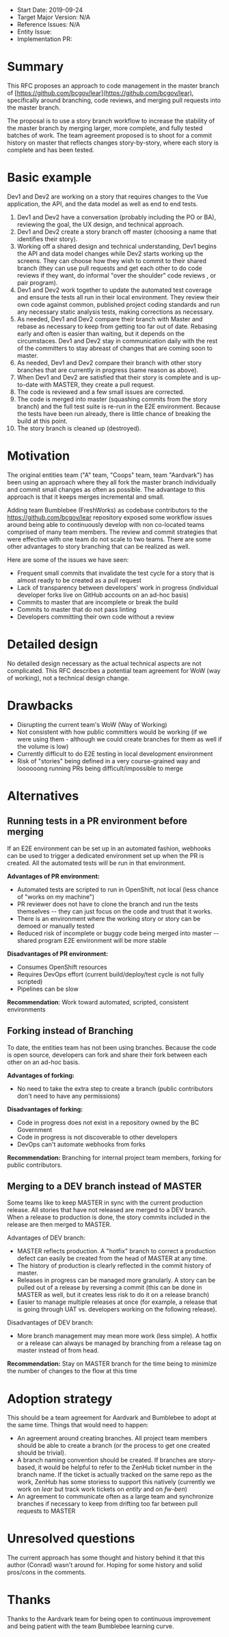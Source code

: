 - Start Date: 2019-09-24
- Target Major Version: N/A
- Reference Issues: N/A
- Entity Issue: 
- Implementation PR: 

# Summary

This RFC proposes an approach to code management in the master branch of [https://github.com/bcgov/lear](https://github.com/bcgov/lear), specifically around branching, code reviews, and merging pull requests into the master branch.

The proposal is to use a story branch workflow to increase the stability of the master branch by merging larger, more complete, and fully tested batches of work. The team agreement proposed is to shoot for a commit history on master that reflects changes story-by-story, where each story is complete and has been tested. 

# Basic example

Dev1 and Dev2 are working on a story that requires changes to the Vue application, the API, and the data model as well as end to end tests. 

1. Dev1 and Dev2 have a conversation (probably including the PO or BA), reviewing the goal, the UX design, and technical approach.
2. Dev1 and Dev2 create a story branch off master (choosing a name that identifies their story). 
3. Working off a shared design and technical understanding, Dev1 begins the API and data model changes while Dev2 starts working up the screens. They can choose how they wish to commit to their shared branch (they can use pull requests and get each other to do code reviews if they want, do informal "over the shoulder" code reviews , or pair program).
4. Dev1 and Dev2 work together to update the automated test coverage and ensure the tests all run in their local environment. They review their own code against common, published project coding standards and run any necessary static analysis tests, making corrections as necessary.
5. As needed, Dev1 and Dev2 compare their branch with Master and rebase as necessary to keep from getting too far out of date. Rebasing early and often is easier than waiting, but it depends on the circumstaces. Dev1 and Dev2 stay in communication daily with the rest of the committers to stay abreast of changes that are coming soon to master.
6. As needed, Dev1 and Dev2 compare their branch with other story branches that are currently in progress (same reason as above). 
7. When Dev1 and Dev2 are satisfied that their story is complete and is up-to-date with MASTER, they create a pull request.
8. The code is reviewed and a few small issues are corrected.
9. The code is merged into master (squashing commits from the story branch) and the full test suite is re-run in the E2E environment. Because the tests have been run already, there is little chance of breaking the build at this point.
10. The story branch is cleaned up (destroyed).

# Motivation

The original entities team ("A" team, "Coops" team, team "Aardvark") has been using an approach where they all fork the master branch individually and commit small changes as often as possible. The advantage to this approach is that it keeps merges incremental and small. 

Adding team Bumblebee (FreshWorks) as codebase contributors to the <https://github.com/bcgov/lear> repository exposed some workflow issues around being able to continuously develop with non co-located teams comprised of many team members. The review and commit strategies that were effective with one team do not scale to two teams. There are some other advantages to story branching that can be realized as well.

Here are some of the issues we have seen:

* Frequent small commits that invalidate the test cycle for a story that is almost ready to be created as a pull request
* Lack of transparency between developers' work in progress (individual developer forks live on GitHub accounts on an ad-hoc basis)
* Commits to master that are incomplete or break the build
* Commits to master that do not pass linting
* Developers committing their own code without a review

# Detailed design

No detailed design necessary as the actual technical aspects are not complicated. This RFC describes a potential team agreement for WoW (way of working), not a technical design change.

# Drawbacks

- Disrupting the current team's WoW (Way of Working)
- Not consistent with how public committers would be working (if we were using them - although we could create branches for them as well if the volume is low)
- Currently difficult to do E2E testing in local development environment
- Risk of "stories" being defined in a very course-grained way and loooooong running PRs being difficult/impossible to merge


# Alternatives

## Running tests in a PR environment before merging
If an E2E environment can be set up in an automated fashion, webhooks can be used to trigger a dedicated environment set up when the PR is created. All the automated tests will be run in that environment. 

**Advantages of PR environment:**
 
* Automated tests are scripted to run in OpenShift, not local (less chance of "works on my machine")
* PR reviewer does not have to clone the branch and run the tests themselves -- they can just focus on the code and trust that it works.
* There is an environment where the working story or story can be demoed or manually tested
* Reduced risk of incomplete or buggy code being merged into master -- shared program E2E environment will be more stable

**Disadvantages of PR environment:** 

* Consumes OpenShift resources
* Requires DevOps effort (current build/deploy/test cycle is not fully scripted)
* Pipelines can be slow

**Recommendation**: Work toward automated, scripted, consistent environments

## Forking instead of Branching
To date, the entities team has not been using branches. Because the code is open source, developers can fork and share their fork between each other on an ad-hoc basis. 

**Advantages of forking:**
* No need to take the extra step to create a branch (public contributors don't need to have any permissions)

**Disadvantages of forking:**
* Code in progress does not exist in a repository owned by the BC Government
* Code in progress is not discoverable to other developers
* DevOps can't automate webhooks from forks

**Recommendation:** Branching for internal project team members, forking for public contributors.

## Merging to a DEV branch instead of MASTER

Some teams like to keep MASTER in sync with the current production release. All stories that have not released are merged to a DEV branch. When a release to production is done, the story commits included in the release are then merged to MASTER.

Advantages of DEV branch:
* MASTER reflects production. A "hotfix" branch to correct a production defect can easily be created from the head of MASTER at any time.
* The history of production is clearly reflected in the commit history of master.
* Releases in progress can be managed more granularly. A story can be pulled out of a release by reversing a commit (this can be done in MASTER as well, but it creates less risk to do it on a release branch)
* Easier to manage multiple releases at once (for example, a release that is going through UAT vs. developers working on the following release).

Disadvantages of DEV branch:
* More branch management may mean more work (less simple). A hotfix or a release can always be managed by branching from a release tag on master instead of from head.

**Recommendation:** Stay on MASTER branch for the time being to minimize the number of changes to the flow at this time


# Adoption strategy

This should be a team agreement for Aardvark and Bumblebee to adopt at the same time. Things that would need to happen:

* An agreement around creating branches. All project team members should be able to create a branch (or the process to get one created should be trivial).
* A branch naming convention should be created. If branches are story-based, it would be helpful to refer to the ZenHub ticket number in the branch name. If the ticket is actually tracked on the same repo as the work, ZenHub has some storiess to support this natively (currently we work on *lear* but track work tickets on *entity* and on *fw-ben*)
* An agreement to communicate often as a large team and synchronize branches if necessary to keep from drifting too far between pull requests to MASTER

# Unresolved questions

The current approach has some thought and history behind it that this author (Conrad) wasn't around for. Hoping for some history and solid pros/cons in the comments.

# Thanks

Thanks to the Aardvark team for being open to continuous improvement and being patient with the team Bumblebee learning curve. 
